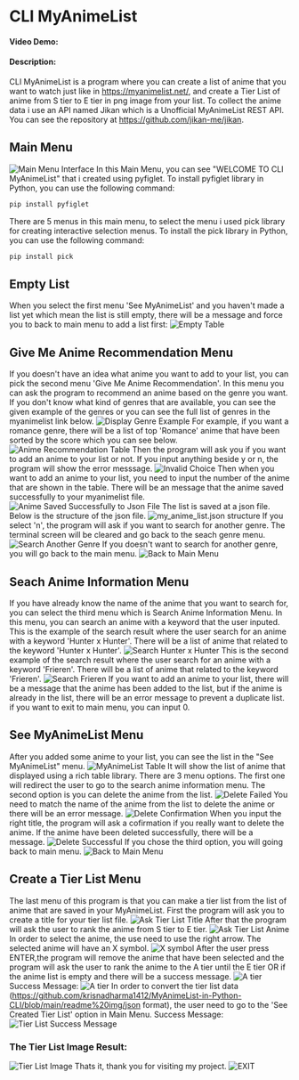 # CLI MyAnimeList
#### Video Demo:  <URL HERE>
#### Description:
CLI MyAnimeList is a program where you can create a list of anime that you want to watch just like in https://myanimelist.net/,
and create a Tier List of anime from S tier to E tier in png image from your list. To collect the anime data i use an API named Jikan which is a Unofficial MyAnimeList REST API. You can see the repository at https://github.com/jikan-me/jikan.
## Main Menu
![Main Menu Interface](https://github.com/krisnadharma1412/MyAnimeList-in-Python-CLI/blob/d297d3a064020b82410622ce2a517fae220f3f90/readme%20img/main_menu.png)
In this Main Menu, you can see "WELCOME TO CLI MyAnimeList" that i created using pyfiglet.
To install  pyfiglet library in Python, you can use the following command:
```sh
pip install pyfiglet
```
There are 5 menus in this main menu, to select the menu i used pick library for creating interactive selection menus.
To install the pick library in Python, you can use the following command:
```sh
pip install pick
```
## Empty List 
When you select the first menu 'See MyAnimeList' and you haven't made a list yet which mean the list is still empty,
there will be a message and force you to back to main menu to add a list first: 
![Empty Table](https://github.com/krisnadharma1412/MyAnimeList-in-Python-CLI/blob/main/readme%20img/no_list.png)

## Give Me Anime Recommendation Menu
If you doesn't have an idea what anime you want to add to your list, you can pick the second menu 'Give Me Anime Recommendation'. 
In this menu you can ask the program to recommend an anime based on the genre you want.
If you don't  know what kind of genres that are available, you can see the given example of the genres or you can see the full
list of genres  in the myanimelist link below.
![Display Genre Example](https://github.com/krisnadharma1412/MyAnimeList-in-Python-CLI/blob/main/readme%20img/recommend1.png)
For example, if you want a romance genre, there will be a list of top 'Romance' anime that have been sorted by the score which you can see below.
![Anime Recommendation Table](https://github.com/krisnadharma1412/MyAnimeList-in-Python-CLI/blob/main/readme%20img/recommend2.png)
Then the program will ask you if you want to add an anime to your list or not. 
If you input anything beside y or n, the program will show the error messsage.
![Invalid Choice](https://github.com/krisnadharma1412/MyAnimeList-in-Python-CLI/blob/main/readme%20img/recommend3.png)
Then when you want to add an anime to your list, you need to input the number of the anime that are shown in the table.
There will be an message that the anime saved successfully to your myanimelist file.
![Anime Saved Successfully to Json File](https://github.com/krisnadharma1412/MyAnimeList-in-Python-CLI/blob/main/readme%20img/recommend4.png)
The list is saved at a json file. Below is the structure of the json file.
![my_anime_list.json structure](https://github.com/krisnadharma1412/MyAnimeList-in-Python-CLI/blob/main/readme%20img/myanimelistjson.png)
If you select 'n', the program will ask if you want to search for another genre.
The terminal screen will be cleared and go back to the seach genre menu.
![Search Another Genre](https://github.com/krisnadharma1412/MyAnimeList-in-Python-CLI/blob/main/readme%20img/recommend1.png)
If you doesn't want to search for another genre, you will go back to the main menu.
![Back to Main Menu](https://github.com/krisnadharma1412/MyAnimeList-in-Python-CLI/blob/main/readme%20img/recommend5.png)

## Seach Anime Information Menu
If you have already know the name of the anime that you want to search for, you can select the third menu which is Search Anime Information Menu.
In this menu, you can search an anime with a keyword that the user inputed.
This is the example of the search result where the user search for an anime with a keyword 'Hunter x Hunter'. 
There will be a list of anime that related to the keyword 'Hunter x Hunter'.
![Search Hunter x Hunter](https://github.com/krisnadharma1412/MyAnimeList-in-Python-CLI/blob/main/readme%20img/search1.png)
This is the second example of the search result where the user search for an anime with a keyword 'Frieren'. 
There will be a list of anime that related to the keyword 'Frieren'.
![Search Frieren](https://github.com/krisnadharma1412/MyAnimeList-in-Python-CLI/blob/main/readme%20img/search2.png)
If you want to add an anime to your list, there will be a message that the anime has been added to the list, but if the anime is already in the list, there will be an error message to prevent a duplicate list.
if you want to exit to main menu, you can input 0.

## See MyAnimeList Menu
After you added some anime to your list, you can see the list in the "See MyAnimeList" menu.
![MyAnimeList Table](https://github.com/krisnadharma1412/MyAnimeList-in-Python-CLI/blob/main/readme%20img/animelist1.png)
It will show the list of anime that displayed using a rich table library.
There are 3 menu options. The first one will redirect the user to go to the search anime information menu.
The second option is you can delete the anime from the list.
![Delete Failed](https://github.com/krisnadharma1412/MyAnimeList-in-Python-CLI/blob/main/readme%20img/delete1.png)
You need to match the name of the anime from the list to delete the anime or there will be an error message.
![Delete Confirmation](https://github.com/krisnadharma1412/MyAnimeList-in-Python-CLI/blob/main/readme%20img/delete2.png)
When you input the right title, the program will ask a cofirmation if you really want to delete the anime.
If the anime have been deleted successfully, there will be a message.
![Delete Successful](https://github.com/krisnadharma1412/MyAnimeList-in-Python-CLI/blob/main/readme%20img/delete3.png)
If you chose the third option, you will going back to main menu.
![Back to Main Menu](https://github.com/krisnadharma1412/MyAnimeList-in-Python-CLI/blob/main/readme%20img/animelist2.png)

## Create a Tier List Menu
The last menu of this program is that you can make a tier list from the list of anime that are saved in your MyAnimeList.
First the program will ask you to create a title for your tier list file.
![Ask Tier List Title](https://github.com/krisnadharma1412/MyAnimeList-in-Python-CLI/blob/main/readme%20img/tierlist1.png)
After that the program will ask the user to rank the anime from S tier to E tier. 
![Ask Tier List Anime](https://github.com/krisnadharma1412/MyAnimeList-in-Python-CLI/blob/main/readme%20img/tierlist2.png)
In order to select the anime, the use need to use the right arrow. The selected anime will have an X symbol.
![X symbol](https://github.com/krisnadharma1412/MyAnimeList-in-Python-CLI/blob/main/readme%20img/tierlist3.png)
After the user press ENTER,the program will remove the anime that have been selected and the program will ask the user to rank the anime to the A tier until the E tier OR if the anime list is empty and there will be a success message.
![A tier](https://github.com/krisnadharma1412/MyAnimeList-in-Python-CLI/blob/main/readme%20img/tierlist4.png)
Success Message:
![A tier](https://github.com/krisnadharma1412/MyAnimeList-in-Python-CLI/blob/main/readme%20img/tierlist5.png)
In order to convert the tier list data (https://github.com/krisnadharma1412/MyAnimeList-in-Python-CLI/blob/main/readme%20img/json format), the user need to go to the 'See Created Tier List' option in Main Menu.
Success Message: 
![Tier List Success Message](https://github.com/krisnadharma1412/MyAnimeList-in-Python-CLI/blob/main/readme%20img/tierlist6.png)
### The Tier List Image Result:
![Tier List Image](https://github.com/krisnadharma1412/MyAnimeList-in-Python-CLI/blob/main/readme%20img/tierlist7.png)
Thats it, thank you for visiting my project.
![EXIT](https://github.com/krisnadharma1412/MyAnimeList-in-Python-CLI/blob/main/readme%20img/exit.png)
